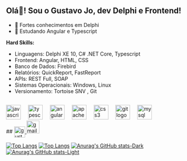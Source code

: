 <!--
<h2 align="left">Olá👋! Sou o Gustavo Jo</h2>

###

<div align="left">
  <a href="https://www.linkedin.com/in/gustavojo/" target="_blank">
    <img src="https://img.shields.io/static/v1?message=LinkedIn&logo=linkedin&label=&color=0077B5&logoColor=white&labelColor=&style=for-the-badge" height="35" alt="linkedin logo"  />
  </a>
  <a href="mikizo.jo@gmail.com" target="_blank">
    <img src="https://img.shields.io/static/v1?message=Gmail&logo=gmail&label=&color=D14836&logoColor=white&labelColor=&style=for-the-badge" height="35" alt="gmail logo"  />
  </a>
</div>

###

<p align="left">Hello World!!</p>

###

<div align="left">
  <img src="https://cdn.jsdelivr.net/gh/devicons/devicon/icons/javascript/javascript-original.svg" height="40" alt="javascript logo"  />
  <img width="12" />
  <img src="https://cdn.jsdelivr.net/gh/devicons/devicon/icons/typescript/typescript-original.svg" height="40" alt="typescript logo"  />
  <img width="12" />
  <img src="https://cdn.jsdelivr.net/gh/devicons/devicon/icons/angularjs/angularjs-original.svg" height="40" alt="angularjs logo"  />
  <img width="12" />
  <img src="https://cdn.jsdelivr.net/gh/devicons/devicon/icons/apache/apache-original.svg" height="40" alt="apache logo"  />
  <img width="12" />
  <img src="https://cdn.jsdelivr.net/gh/devicons/devicon/icons/css3/css3-original.svg" height="40" alt="css3 logo"  />
  <img width="12" />
  <img src="https://cdn.jsdelivr.net/gh/devicons/devicon/icons/git/git-original.svg" height="40" alt="git logo"  />
  <img width="12" />
  <img src="https://cdn.jsdelivr.net/gh/devicons/devicon/icons/mysql/mysql-original.svg" height="40" alt="mysql logo"  />
</div>

###
**gustavomjo/gustavomjo** is a ✨ _special_ ✨ repository because its `README.md` (this file) appears on your GitHub profile.

Here are some ideas to get you started:

- 🔭 Hoje trabalho com Delphi e também Frontend ( angular , Typescript )
- 🌱 Estudando Angular e Typescript
- 👯 I’m looking to collaborate on ...
- 🤔 I’m looking for help with ...
- 💬 Ask me about ...
- 📫 Contate
- 😄 Pronouns: ...
- ⚡ Fun fact: ...
-->


## Olá👋! Sou o Gustavo Jo, dev Delphi e Frontend!

- 🔭 Fortes conhecimentos em Delphi
- 🌱 Estudando Angular e Typescript

**Hard Skills:**
- Linguagens: Delphi XE 10, C# .NET Core, Typescript
- Frontend: Angular, HTML, CSS
- Banco de Dados: Firebird
- Relatórios: QuickReport, FastReport
- APIs: REST Full, SOAP
- Sistemas Operacionais: Windows, Linux
- Versionamento: Tortoise SNV , Git

##
<div align="left">
  <img src="https://cdn.jsdelivr.net/gh/devicons/devicon/icons/javascript/javascript-original.svg" height="40" alt="javascript logo"  />
  <img width="12" />
  <img src="https://cdn.jsdelivr.net/gh/devicons/devicon/icons/typescript/typescript-original.svg" height="40" alt="typescript logo"  />
  <img width="12" />
  <img src="https://cdn.jsdelivr.net/gh/devicons/devicon/icons/angularjs/angularjs-original.svg" height="40" alt="angularjs logo"  />
  <img width="12" />
  <img src="https://cdn.jsdelivr.net/gh/devicons/devicon/icons/apache/apache-original.svg" height="40" alt="apache logo"  />
  <img width="12" />
  <img src="https://cdn.jsdelivr.net/gh/devicons/devicon/icons/css3/css3-original.svg" height="40" alt="css3 logo"  />
  <img width="12" />
  <img src="https://cdn.jsdelivr.net/gh/devicons/devicon/icons/git/git-original.svg" height="40" alt="git logo"  />
  <img width="12" />
  <img src="https://cdn.jsdelivr.net/gh/devicons/devicon/icons/mysql/mysql-original.svg" height="40" alt="mysql logo"  />
</div>
##
<a href="https://www.linkedin.com/in/gustavojo/" target="_blank"><img align="center" src="https://img.shields.io/badge/LinkedIn-0077B5?style=for-the-badge&logo=linkedin&logoColor=white" alt="gustavo-jo" height="30" />
<a href="mikizo.jo@gmail.com" target="_blank">
    <img src="https://img.shields.io/static/v1?message=Gmail&logo=gmail&label=&color=D14836&logoColor=white&labelColor=&style=for-the-badge" height="35" alt="gmail logo"  />
  </a>

[![Top Langs](https://github-readme-stats-sigma-five.vercel.app/api/top-langs/?username=gustavomjo&show_icons=true&theme=light#gh-light-mode-only)](https://github.com/anuraghazra/github-readme-stats#gh-light-mode-only)
[![Top Langs](https://github-readme-stats-sigma-five.vercel.app/api/top-langs/?username=gustavomjo&show_icons=true&theme=dracula#gh-dark-mode-only)](https://github.com/anuraghazra/github-readme-stats#gh-dark-mode-only)
[![Anurag's GitHub stats-Dark](https://github-readme-stats-sigma-five.vercel.app/api?username=gustavomjo&show_icons=true&theme=dracula#gh-dark-mode-only)](https://github.com/anuraghazra/github-readme-stats#gh-dark-mode-only)
[![Anurag's GitHub stats-Light](https://github-readme-stats-sigma-five.vercel.app/api?username=gustavomjo&show_icons=true&theme=default#gh-light-mode-only)](https://github.com/anuraghazra/github-readme-stats#gh-light-mode-only)


  
  ##
 
